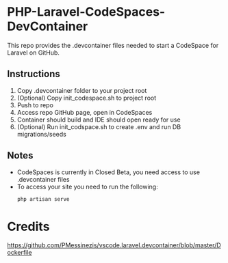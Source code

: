 # PHP-Laravel-CodeSpaces-DevContainer

This repo provides the .devcontainer files needed to start a CodeSpace for Laravel on GitHub.

## Instructions
1. Copy .devcontainer folder to your project root
1. (Optional) Copy init_codespace.sh to project root
1. Push to repo
1. Access repo GitHub page, open in CodeSpaces
1. Container should build and IDE should open ready for use
1. (Optional) Run init_codspace.sh to create .env and run DB migrations/seeds

## Notes
- CodeSpaces is currently in Closed Beta, you need access to use .devcontainer files
- To access your site you need to run the following:
    ```php
    php artisan serve
    ```

# Credits
https://github.com/PMessinezis/vscode.laravel.devcontainer/blob/master/Dockerfile
